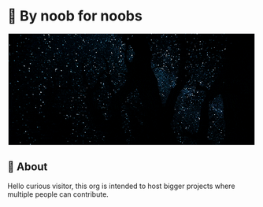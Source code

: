 # 🧩 By noob for noobs

<center>

![gif](./random-gif-until-i-think-of-something.gif)

</center>

## 🧶 About
Hello curious visitor, this org is intended to host bigger projects where multiple people can contribute. 